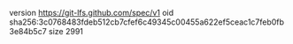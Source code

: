 version https://git-lfs.github.com/spec/v1
oid sha256:3c0768483fdeb512cb7cfef6c49345c00455a622ef5ceac1c7feb0fb3e84b5c7
size 2991
